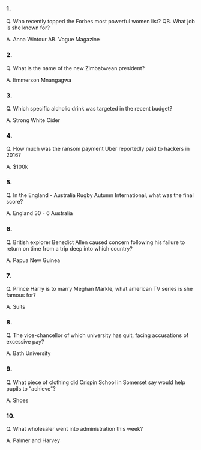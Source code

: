 ### 1.
Q. Who recently topped the Forbes most powerful women list?
QB. What job is she known for?

A. Anna Wintour
AB. Vogue Magazine

### 2.
Q. What is the name of the new Zimbabwean president?

A. Emmerson Mnangagwa

### 3.
Q. Which specific alcholic drink was targeted in the recent budget?

A. Strong White Cider

### 4. 
Q. How much was the ransom payment Uber reportedly paid to hackers in 2016?

A. $100k

### 5. 
Q. In the England - Australia Rugby Autumn International, what was the final score?

A. England 30 - 6 Australia

### 6. 
Q. British explorer Benedict Allen caused concern following his failure to return on time from a trip deep into which country?

A. Papua New Guinea

### 7.
Q. Prince Harry is to marry Meghan Markle, what american TV series is she famous for?

A. Suits

### 8. 
Q. The vice-chancellor of which university has quit, facing accusations of excessive pay?

A. Bath University


### 9. 
Q. What piece of clothing did Crispin School in Somerset say would help pupils to "achieve"?

A. Shoes

### 10.
Q. What wholesaler went into administration this week?

A. Palmer and Harvey
